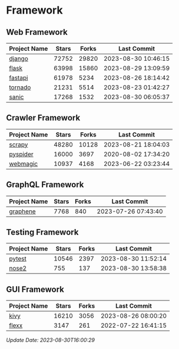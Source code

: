 # Framework

## Web Framework
| Project Name | Stars | Forks | Last Commit |
| ------------ | ----- | ----- | ----------- |
| [django](https://github.com/django/django) | 72752 | 29820 | 2023-08-30 10:46:15 |
| [flask](https://github.com/pallets/flask) | 63998 | 15860 | 2023-08-29 13:09:59 |
| [fastapi](https://github.com/tiangolo/fastapi) | 61978 | 5234 | 2023-08-26 18:14:42 |
| [tornado](https://github.com/tornadoweb/tornado) | 21231 | 5514 | 2023-08-23 01:42:27 |
| [sanic](https://github.com/sanic-org/sanic) | 17268 | 1532 | 2023-08-30 06:05:37 |

## Crawler Framework
| Project Name | Stars | Forks | Last Commit |
| ------------ | ----- | ----- | ----------- |
| [scrapy](https://github.com/scrapy/scrapy) | 48280 | 10128 | 2023-08-21 18:04:03 |
| [pyspider](https://github.com/binux/pyspider) | 16000 | 3697 | 2020-08-02 17:34:20 |
| [webmagic](https://github.com/code4craft/webmagic) | 10937 | 4168 | 2023-06-22 03:23:44 |

## GraphQL Framework
| Project Name | Stars | Forks | Last Commit |
| ------------ | ----- | ----- | ----------- |
| [graphene](https://github.com/graphql-python/graphene) | 7768 | 840 | 2023-07-26 07:43:40 |

## Testing Framework
| Project Name | Stars | Forks | Last Commit |
| ------------ | ----- | ----- | ----------- |
| [pytest](https://github.com/pytest-dev/pytest) | 10546 | 2397 | 2023-08-30 11:52:14 |
| [nose2](https://github.com/nose-devs/nose2) | 755 | 137 | 2023-08-30 13:58:38 |

## GUI Framework
| Project Name | Stars | Forks | Last Commit |
| ------------ | ----- | ----- | ----------- |
| [kivy](https://github.com/kivy/kivy) | 16210 | 3056 | 2023-08-26 08:00:20 |
| [flexx](https://github.com/flexxui/flexx) | 3147 | 261 | 2022-07-22 16:41:15 |

*Update Date: 2023-08-30T16:00:29*